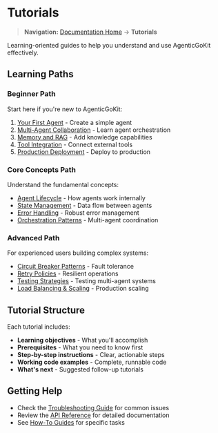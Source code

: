 # Tutorials

> **Navigation:** [Documentation Home](../README.md) → **Tutorials**

Learning-oriented guides to help you understand and use AgenticGoKit effectively.

## Learning Paths

### Beginner Path
Start here if you're new to AgenticGoKit:

1. [Your First Agent](getting-started/your-first-agent.md) - Create a simple agent
2. [Multi-Agent Collaboration](getting-started/multi-agent-collaboration.md) - Learn agent orchestration
3. [Memory and RAG](getting-started/memory-and-rag.md) - Add knowledge capabilities
4. [Tool Integration](getting-started/tool-integration.md) - Connect external tools
5. [Production Deployment](getting-started/production-deployment.md) - Deploy to production

### Core Concepts Path
Understand the fundamental concepts:

- [Agent Lifecycle](core-concepts/agent-lifecycle.md) - How agents work internally
- [State Management](core-concepts/state-management.md) - Data flow between agents
- [Error Handling](core-concepts/error-handling.md) - Robust error management
- [Orchestration Patterns](core-concepts/orchestration-patterns.md) - Multi-agent coordination

### Advanced Path
For experienced users building complex systems:

- [Circuit Breaker Patterns](advanced/circuit-breaker-patterns.md) - Fault tolerance
- [Retry Policies](advanced/retry-policies.md) - Resilient operations
- [Testing Strategies](advanced/testing-strategies.md) - Testing multi-agent systems
- [Load Balancing & Scaling](advanced/load-balancing-scaling.md) - Production scaling

## Tutorial Structure

Each tutorial includes:
- **Learning objectives** - What you'll accomplish
- **Prerequisites** - What you need to know first
- **Step-by-step instructions** - Clear, actionable steps
- **Working code examples** - Complete, runnable code
- **What's next** - Suggested follow-up tutorials

## Getting Help

- Check the [Troubleshooting Guide](../guides/troubleshooting.md) for common issues
- Review the [API Reference](../reference/README.md) for detailed documentation
- See [How-To Guides](../guides/README.md) for specific tasks